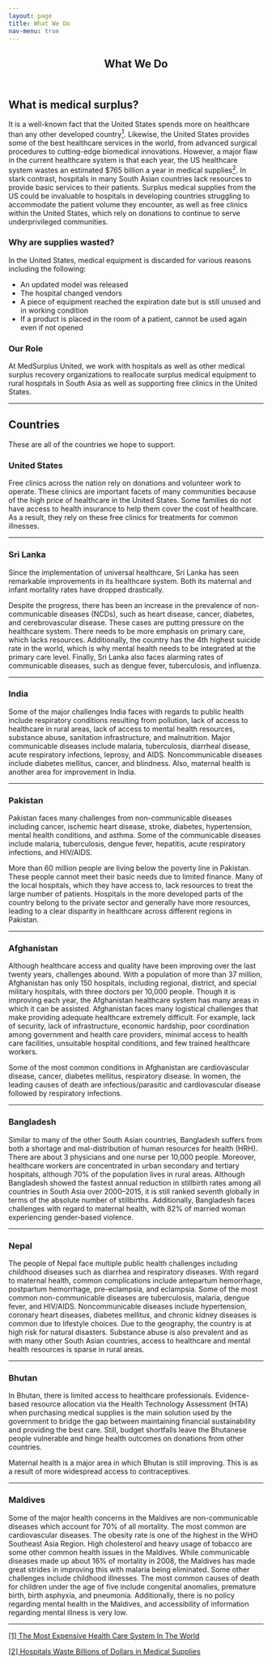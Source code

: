 ```yaml
---
layout: page
title: What We Do
nav-menu: true
---
```


<!-- Main -->
<div id="main" class="alt">

<!-- One -->
<section id="one">
	<div class="inner">
		<header class="major">
			<h1> What We Do</h1>
		</header>

<!-- Content -->
<h2 id="content">What is medical surplus?</h2>
<p> It is a well-known fact that the United States spends more on healthcare than any other developed country<a href="#section1"><sup >1</sup></a>. Likewise, the United States provides some of the best healthcare services in the world, from advanced surgical procedures to cutting-edge biomedical innovations. However, a major flaw in the current healthcare system is that each year, the US healthcare system wastes an estimated $765 billion a year in medical supplies<a href="#section2"><sup >2</sup></a>. In stark contrast, hospitals in many South Asian countries lack resources to provide basic services to their patients. Surplus medical supplies from the US could be invaluable to hospitals in developing countries struggling to accommodate the patient volume they encounter, as well as free clinics within the United States, which rely on donations to continue to serve underprivileged communities.
</p>
<div class="row">
	<div class="6u 12u$(small)">
		<h3>Why are supplies wasted?</h3>
		<p> In the United States, medical equipment is discarded for various reasons including the following:
		<ul>
			<li>An updated model was released </li>
			<li>The hospital changed vendors</li>
			<li>A piece of equipment reached the expiration date but is still unused and in working condition</li>
			<li>If a product is placed in the room of a patient, cannot be used again even if not opened</li>
		</ul>
		</p>
	</div>
	<div class="6u$ 12u$(small)">
		<h3>Our Role</h3>
		<p>At MedSurplus United, we work with hospitals as well as other medical surplus recovery organizations to reallocate surplus medical equipment to rural hospitals in South Asia as well as supporting free clinics in the United States. </p>
	</div>
</div>

<hr class="major" />

<!-- Elements -->
<h2 id="content">Countries</h2>

<p>These are all of the countries we hope to support.</p>	

<!-- Text stuff -->
<h3>United States</h3>
<p>Free clinics across the nation rely on donations and volunteer work to operate. These clinics are important facets of many communities because of the high price of healthcare in the United States. Some families do not have access to health insurance to help them cover the cost of healthcare. As a result, they rely on these free clinics for treatments for common illnesses. </p>
<hr />
<h3>Sri Lanka</h3>
<p>Since the implementation of universal healthcare, Sri Lanka has seen remarkable improvements in its healthcare system. Both its maternal and infant mortality rates have dropped drastically.</p>

<p>Despite the progress, there has been an increase in the prevalence of non-communicable diseases (NCDs), such as heart disease, cancer, diabetes, and cerebrovascular disease. These cases are putting pressure on the healthcare system. There needs to be more emphasis on primary care, which lacks resources. Additionally, the country has the 4th highest suicide rate in the world, which is why mental health needs to be integrated at the primary care level. Finally, Sri Lanka also faces alarming rates of communicable diseases, such as dengue fever, tuberculosis, and influenza.</p>
<hr />

<h3>India</h3>
Some of the major challenges India faces with regards to public health include respiratory conditions resulting from pollution, lack of access to healthcare in rural areas, lack of access to mental health resources, substance abuse, sanitation infrastructure, and malnutrition. Major communicable diseases include malaria, tuberculosis, diarrheal disease, acute respiratory infections, leprosy, and AIDS. Noncommunicable diseases include diabetes mellitus, cancer, and blindness. Also, maternal health is another area for improvement in India. 
<hr />

<h3>Pakistan</h3>

<p>Pakistan faces many challenges from non-communicable diseases including cancer, ischemic heart disease, stroke, diabetes, hypertension, mental health conditions, and asthma. Some of the communicable diseases include malaria, tuberculosis, dengue fever, hepatitis, acute respiratory infections, and HIV/AIDS.</p><p> More than 60 million people are living below the poverty line in Pakistan. These people cannot meet their basic needs due to limited finance. Many of the local hospitals, which they have access to, lack resources to treat the large number of patients. Hospitals in the more developed parts of the country belong to the private sector and generally have more resources, leading to a clear disparity in healthcare across different regions in Pakistan. </p>
<hr />


<h3>Afghanistan</h3>

<p>Although healthcare access and quality have been improving over the last twenty years, challenges abound. With a population of more than 37 million, Afghanistan has only 150 hospitals, including regional, district, and special military hospitals, with three doctors per 10,000 people. Though it is improving each year, the Afghanistan healthcare system has many areas in which it can be assisted. Afghanistan faces many logistical challenges that make providing adequate healthcare extremely difficult. For example, lack of security, lack of infrastructure, economic hardship, poor coordination among government and health care providers, minimal access to health care facilities, unsuitable hospital conditions, and few trained healthcare workers. 
</p>
<p>Some of the most common conditions in Afghanistan are cardiovascular disease, cancer, diabetes mellitus, respiratory disease. In women, the leading causes of death are infectious/parasitic and cardiovascular disease followed by respiratory infections.
<hr />


<h3>Bangladesh</h3>

<p>Similar to many of the other South Asian countries, Bangladesh suffers from both a shortage and mal-distribution of human resources for health (HRH).  There are about 3 physicians and one nurse per 10,000 people. Moreover, healthcare workers are concentrated in urban secondary and tertiary hospitals, although 70% of the population lives in rural areas. Although Bangladesh showed the fastest annual reduction in stillbirth rates among all countries in South Asia over 2000–2015, it is  still ranked seventh globally in terms of the absolute number of stillbirths. Additionally, Bangladesh faces challenges with regard to maternal health, with 82% of married woman experiencing gender-based violence.
  </p>
<hr />

<h3>Nepal</h3>

<p>The people of Nepal face multiple public health challenges including childhood diseases such as diarrhea and respiratory diseases. With regard to maternal health, common complications include antepartum hemorrhage, postpartum hemorrhage, pre-eclampsia, and eclampsia. Some of the most common non-communicable diseases are tuberculosis, malaria, dengue fever, and HIV/AIDS. Noncommunicable diseases include hypertension, coronary heart diseases, diabetes mellitus, and chronic kidney diseases is common due to lifestyle choices. Due to the geography, the country is at high risk for natural disasters. Substance abuse is also prevalent and as with many other South Asian countries, access to healthcare and mental health resources is sparse in rural areas.
</p>
<hr />

<h3>Bhutan</h3>

<p>In Bhutan, there is limited access to healthcare professionals. Evidence-based resource allocation via the Health Technology Assessment (HTA) when purchasing medical supplies is the main solution used by the government to bridge the gap between maintaining financial sustainability and providing the best care. Still, budget shortfalls leave the Bhutanese people vulnerable and hinge health outcomes on donations from other countries. 

Maternal health is a major area in which Bhutan is still improving. This is as a result of more widespread access to contraceptives.
 </p>
<hr />

<h3>Maldives</h3>

<p> Some of the major health concerns in the Maldives are non-communicable diseases which account for 70% of all mortality. The most common are cardiovascular diseases. The obesity rate is one of the highest in the WHO Southeast Asia Region. High cholesterol and heavy usage of tobacco are some other common health issues in the Maldives. While communicable diseases made up about 16% of mortality in 2008, the Maldives has made great strides in improving this with malaria being eliminated. Some other challenges include childhood illnesses. The most common causes of death for children under the age of five include congenital anomalies, premature birth, birth asphyxia, and pneumonia. Additionally, there is no policy regarding mental health in the Maldives, and accessibility of information regarding mental illness is very low.

</p>
<hr />

<!-- Blockquote 
<h3>Blockquote</h3>
<blockquote>Fringilla nisl. Donec accumsan interdum nisi, quis tincidunt felis sagittis eget tempus euismod. Vestibulum ante ipsum primis in faucibus vestibulum. Blandit adipiscing eu felis iaculis volutpat ac adipiscing accumsan faucibus. Vestibulum ante ipsum primis in faucibus vestibulum. Blandit adipiscing eu felis.</blockquote> -->





<a href="https://www.hsph.harvard.edu/news/hsph-in-the-news/the-most-expensive-health-care-system-in-the-world/"><p id="section1">[1] The Most Expensive Health Care System In The World</p></a>
<a href="https://www.usnews.com/news/healthcare-of-tomorrow/articles/2017-03-09/hospitals-are-wasting-billions-of-dollars-worth-of-medical-equipment"><p id="section2">[2] Hospitals Waste Billions of Dollars in Medical Supplies</p></a>


